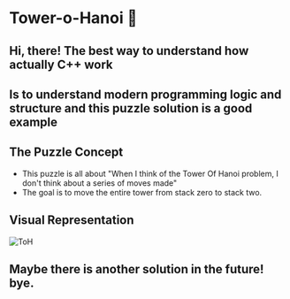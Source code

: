 # Tower-o-Hanoi 🧊
## Hi, there! The best way to understand how actually C++ work </br>
## Is to understand modern programming logic and structure and this puzzle solution is a good example

## The Puzzle Concept 
* This puzzle is all about "When I think of the Tower Of Hanoi problem,
 I don't think about a series of moves made" </br>
* The goal is to move the entire tower from stack zero to stack two.

<!-- ABOUT THE PROJECT -->
## Visual Representation </br>
![ToH](https://user-images.githubusercontent.com/26097164/141504432-f6d18636-a719-4148-a868-dd26309b107f.png)


 
<!-- Maybe -->
## Maybe there is another solution in the future! bye.
